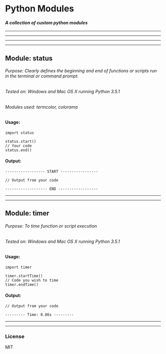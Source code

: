 # Python Modules
#### _A collection of custom python modules_

---
---
---
---

## Module: status
###### Purpose: Clearly defines the beginning and end of functions or scripts run in the terminal or command prompt.
###### Tested on: Windows and Mac OS X running Python 3.5.1
###### Modules used: termcolor, colorama

#### Usage:
    import status
    
    status.start()
    // Your code
    status.end()
#### Output:
    ------------------ START -----------------
     
    // Output from your code
     
    ------------------- END ------------------

---
---

## Module: timer
###### Purpose: To time function or script execution
###### Tested on: Windows and Mac OS X running Python 3.5.1

#### Usage:
    import timer
    
    timer.startTime()
    // Code you wish to time
    timer.endTime()
#### Output:
    // Output from your code
     
    --------- Time: 0.86s ---------

---
---

### License
MIT